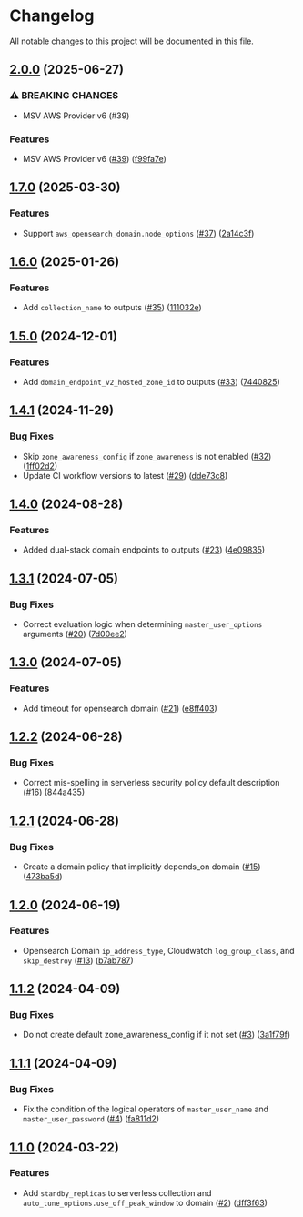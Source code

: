 # Changelog

All notable changes to this project will be documented in this file.

## [2.0.0](https://github.com/terraform-aws-modules/terraform-aws-opensearch/compare/v1.7.0...v2.0.0) (2025-06-27)


### ⚠ BREAKING CHANGES

* MSV AWS Provider v6 (#39)

### Features

* MSV AWS Provider v6 ([#39](https://github.com/terraform-aws-modules/terraform-aws-opensearch/issues/39)) ([f99fa7e](https://github.com/terraform-aws-modules/terraform-aws-opensearch/commit/f99fa7eb38dc73229212d86f6712755b23d1bef0))

## [1.7.0](https://github.com/terraform-aws-modules/terraform-aws-opensearch/compare/v1.6.0...v1.7.0) (2025-03-30)


### Features

* Support `aws_opensearch_domain.node_options` ([#37](https://github.com/terraform-aws-modules/terraform-aws-opensearch/issues/37)) ([2a14c3f](https://github.com/terraform-aws-modules/terraform-aws-opensearch/commit/2a14c3fe32471c301b0892255646bf2f1ea8476b))

## [1.6.0](https://github.com/terraform-aws-modules/terraform-aws-opensearch/compare/v1.5.0...v1.6.0) (2025-01-26)


### Features

* Add `collection_name` to outputs ([#35](https://github.com/terraform-aws-modules/terraform-aws-opensearch/issues/35)) ([111032e](https://github.com/terraform-aws-modules/terraform-aws-opensearch/commit/111032e0f468b0201776a72dbe32e39c35e5ab1b))

## [1.5.0](https://github.com/terraform-aws-modules/terraform-aws-opensearch/compare/v1.4.1...v1.5.0) (2024-12-01)


### Features

* Add `domain_endpoint_v2_hosted_zone_id` to outputs ([#33](https://github.com/terraform-aws-modules/terraform-aws-opensearch/issues/33)) ([7440825](https://github.com/terraform-aws-modules/terraform-aws-opensearch/commit/744082557409584374db15bc1d71f412dbcd21e4))

## [1.4.1](https://github.com/terraform-aws-modules/terraform-aws-opensearch/compare/v1.4.0...v1.4.1) (2024-11-29)


### Bug Fixes

* Skip `zone_awareness_config` if `zone_awareness` is not enabled ([#32](https://github.com/terraform-aws-modules/terraform-aws-opensearch/issues/32)) ([1ff02d2](https://github.com/terraform-aws-modules/terraform-aws-opensearch/commit/1ff02d2ffd1feae6afdf85a4c493e5cd2acff014))
* Update CI workflow versions to latest ([#29](https://github.com/terraform-aws-modules/terraform-aws-opensearch/issues/29)) ([dde73c8](https://github.com/terraform-aws-modules/terraform-aws-opensearch/commit/dde73c841f48467127ba2beef49bd2c6d9728853))

## [1.4.0](https://github.com/terraform-aws-modules/terraform-aws-opensearch/compare/v1.3.1...v1.4.0) (2024-08-28)


### Features

* Added dual-stack domain endpoints to outputs ([#23](https://github.com/terraform-aws-modules/terraform-aws-opensearch/issues/23)) ([4e09835](https://github.com/terraform-aws-modules/terraform-aws-opensearch/commit/4e098353df20c1d1768e4126c832a7d7fb8b7adb))

## [1.3.1](https://github.com/terraform-aws-modules/terraform-aws-opensearch/compare/v1.3.0...v1.3.1) (2024-07-05)


### Bug Fixes

* Correct evaluation logic when determining `master_user_options` arguments ([#20](https://github.com/terraform-aws-modules/terraform-aws-opensearch/issues/20)) ([7d00ee2](https://github.com/terraform-aws-modules/terraform-aws-opensearch/commit/7d00ee201b66be008bd64a7ca520055e573a7194))

## [1.3.0](https://github.com/terraform-aws-modules/terraform-aws-opensearch/compare/v1.2.2...v1.3.0) (2024-07-05)


### Features

* Add timeout for opensearch domain ([#21](https://github.com/terraform-aws-modules/terraform-aws-opensearch/issues/21)) ([e8ff403](https://github.com/terraform-aws-modules/terraform-aws-opensearch/commit/e8ff403c1d05416f5f93156c89cd2026767ee5da))

## [1.2.2](https://github.com/terraform-aws-modules/terraform-aws-opensearch/compare/v1.2.1...v1.2.2) (2024-06-28)


### Bug Fixes

* Correct mis-spelling in serverless security policy default description ([#16](https://github.com/terraform-aws-modules/terraform-aws-opensearch/issues/16)) ([844a435](https://github.com/terraform-aws-modules/terraform-aws-opensearch/commit/844a4354734c7f3f74e412aa001844955d1031e6))

## [1.2.1](https://github.com/terraform-aws-modules/terraform-aws-opensearch/compare/v1.2.0...v1.2.1) (2024-06-28)


### Bug Fixes

* Create a domain policy that implicitly depends_on domain ([#15](https://github.com/terraform-aws-modules/terraform-aws-opensearch/issues/15)) ([473ba5d](https://github.com/terraform-aws-modules/terraform-aws-opensearch/commit/473ba5df25e8b1b480c7dc661361b39c2ac8ce6d))

## [1.2.0](https://github.com/terraform-aws-modules/terraform-aws-opensearch/compare/v1.1.2...v1.2.0) (2024-06-19)


### Features

* Opensearch Domain `ip_address_type`, Cloudwatch `log_group_class`, and `skip_destroy` ([#13](https://github.com/terraform-aws-modules/terraform-aws-opensearch/issues/13)) ([b7ab787](https://github.com/terraform-aws-modules/terraform-aws-opensearch/commit/b7ab7872ba8e4508b7e9879fe0608745ce369af0))

## [1.1.2](https://github.com/terraform-aws-modules/terraform-aws-opensearch/compare/v1.1.1...v1.1.2) (2024-04-09)


### Bug Fixes

* Do not create default zone_awareness_config if it not set ([#3](https://github.com/terraform-aws-modules/terraform-aws-opensearch/issues/3)) ([3a1f79f](https://github.com/terraform-aws-modules/terraform-aws-opensearch/commit/3a1f79f1fa06a660091af7fa1843303f47f54c0f))

## [1.1.1](https://github.com/terraform-aws-modules/terraform-aws-opensearch/compare/v1.1.0...v1.1.1) (2024-04-09)


### Bug Fixes

* Fix the condition of the logical operators of `master_user_name` and `master_user_password` ([#4](https://github.com/terraform-aws-modules/terraform-aws-opensearch/issues/4)) ([fa811d2](https://github.com/terraform-aws-modules/terraform-aws-opensearch/commit/fa811d29e80f1658b8af148c8d0697b29fbc6593))

## [1.1.0](https://github.com/terraform-aws-modules/terraform-aws-opensearch/compare/v1.0.0...v1.1.0) (2024-03-22)


### Features

* Add `standby_replicas` to serverless collection and `auto_tune_options.use_off_peak_window` to domain ([#2](https://github.com/terraform-aws-modules/terraform-aws-opensearch/issues/2)) ([dff3f63](https://github.com/terraform-aws-modules/terraform-aws-opensearch/commit/dff3f6357cbe92f582527267499f82cf90d6027e))
